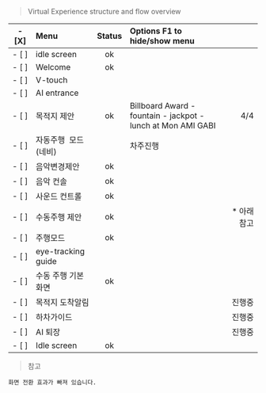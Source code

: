 

> Virtual Experience structure and flow overview  

| - [X]   | Menu   | Status   | Options   F1 to hide/show menu  |   |
|:--:|:---|:--:|:---|---:|
|- [ ]  |idle screen    | ok  |    |    |
|- [ ]    |Welcome    | ok  |    |    |
|- [ ]    | V-touch  |    |    |    |
|- [ ]    | AI entrance   |    |    |    |
|- [ ]    | 목적지 제안   | ok   |Billboard Award - fountain - jackpot - <br>lunch at Mon AMI GABI   | 4/4   |
|- [ ]   | 자동주행  모드(네비)   |   | 차주진행   |    |
|- [ ]   | 음악변경제안   | ok   |    |    |
|- [ ]   | 음악 컨솔   |  ok  |    |    |
|- [ ]    | 사운드 컨트롤    |  ok  |    |    |
|- [ ]    | 수동주행 제안  | ok  |    | * 아래참고   |
|- [ ]    | 주행모드  | ok   |    |    |
|- [ ]    | eye-tracking guide   |    |    |    |
|- [ ]  | 수동 주행 기본 화면   | ok   |    |    |
|- [ ]    | 목적지 도착알림    |    |   | 진행중   |
|- [ ]    | 하차가이드   |    |  | 진행중   |
|- [ ]    | AI 퇴장   |    |  | 진행중   |
|- [ ]   | Idle screen   |  ok  |    |    |
> 참고
```
화면 전환 효과가 빠져 있습니다. 

```

